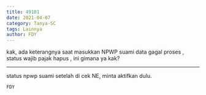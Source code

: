 ```yaml
---
title: 49101
date: 2021-04-07
category: Tanya-SC
tags: Lainnya
author: FDY
---
```


kak, ada keterangnya saat masukkan NPWP suami data gagal proses , status wajib pajak hapus , ini gimana ya kak?

---

status npwp suami setelah di cek NE, minta aktifkan dulu.

`FDY`
